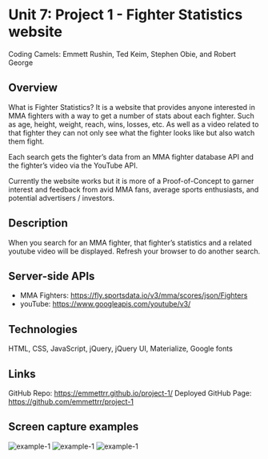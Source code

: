 # Unit 7: Project 1 - Fighter Statistics website

Coding Camels: Emmett Rushin, Ted Keim, Stephen Obie, and Robert George

## Overview

What is Fighter Statistics? It is a website that provides anyone interested in MMA fighters with a way to get a number of stats about each fighter. Such as age, height, weight, reach, wins, losses, etc. As well as a video related to that fighter they can not only see what the fighter looks like but also watch them fight.

Each search gets the fighter’s data from an MMA fighter database API and the fighter’s video via the YouTube API.

Currently the website works but it is more of a Proof-of-Concept to garner interest and feedback from avid MMA fans, average sports enthusiasts, and potential advertisers / investors.

## Description

When you search for an MMA fighter, that fighter’s statistics and a related youtube video will be displayed. Refresh your browser to do another search.

## Server-side APIs

- MMA Fighters: https://fly.sportsdata.io/v3/mma/scores/json/Fighters
- youTube: https://www.googleapis.com/youtube/v3/

## Technologies

HTML, CSS, JavaScript, jQuery, jQuery UI, Materialize, Google fonts

## Links

GitHub Repo: https://emmettrr.github.io/project-1/
Deployed GitHub Page: https://github.com/emmettrr/project-1

## Screen capture examples

![example-1](https://emmettrr.github.io/project-1/assets/images/screenshot-homepage.png)
![example-1](https://emmettrr.github.io/project-1/assets/images/screenshot-search.png)
![example-1](https://emmettrr.github.io/project-1/assets/images/screenshot-search-results.png)
